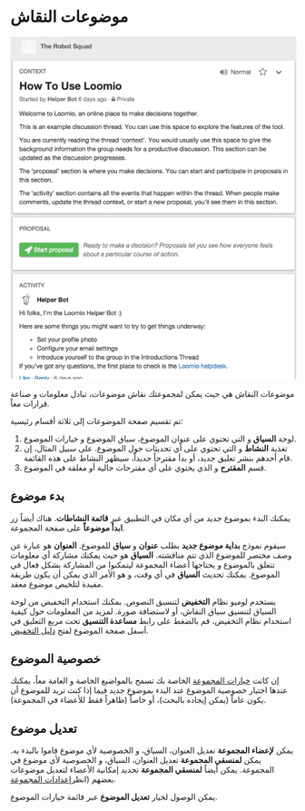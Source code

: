 # موضوعات النقاش

<img class="screenshot" alt="Discussion thread" src="thread_page.png" />

موضوعات النقاش هي حيث يمكن لمجموعتك نقاش موضوعات، تبادل معلومات و صناعة قرارات معاً.

تم تقسيم صفحة الموضوعات إلى ثلاثة أقسام رئيسية:

1. لوحة **السياق** و التي تحتوي على عنوان الموضوع، سياق الموضوع و خيارات الموضوع. 
2. تغذية **النشاط** و التي تحتوي على أي تحديثات حول الموضوع. على سبيل المثال، إن قام أحدهم بنشر تعليق جديد، أو بدأ مقترحاً جديداً، سيظهر النشاط على هذه القائمة.
3. قسم **المقترح** و الذي يحتوي على أي مقترحات حالية أو مغلقة في الموضوع.

## بدء موضوع

يمكنك البدء بموضوع جديد من أي مكان في التطبيق عبر **قائمة النشاطات**. هناك أيضاً زر **ابدأ موضوعاً** على صفحة المجموعة.

سيقوم نموذج **بداية موضوع جديد** بطلب **عنوان** و **سياق** للموضوع. **العنوان** هو عبارة عن وصف مختصر للموضوع الذي تتم مناقشته. **السياق** هو حيث يمكنك مشاركة أي معلومات تتعلق بالموضوع و يحتاجها أعضاء المجموعة ليتمكنوا من المشاركة بشكل فعال في الموضوع.
يمكنك تحديث **السياق** في أي وقت، و هو الأمر الذي يمكن أن يكون طريقة مفيدة لتلخيص موضوع معقد.

يستخدم لوميو نظام **التخفيض** لتنسيق النصوص. يمكنك استخدام التخفيض من لوحة السياق لتنسيق سياق النقاش، أو لاستضافة صورة. لمزيد من المعلومات حول كيفية استخدام نظام التخفيض، قم بالضغط على رابط **مساعدة التنسيق** تحت مربع التعليق في أسفل صفحة الموضوع لفتح [دليل التخفيض](https://loomio.org/markdown).

## خصوصية الموضوع

إن كانت [خيارات المجموعة](group_settings.html) الخاصة بك تسمح بالمواضيع الخاصة و العامة معاً، يمكنك عندها اختيار خصوصية الموضوع عند البدء بموضوع جديد فيما إذا كنت تريد للموضوع أن يكون عاماً (يمكن إيجاده بالبحث)، أو خاصاً (ظاهراً فقط للأعضاء في المجموعة).

## تعديل موضوع

يمكن **لإعضاء المجموعة** تعديل العنوان، السياق، و الخصوصية لأي موضوع قاموا بالبدء به. يمكن **لمنسقي المجموعة** تعديل العنوان، السياق، و الخصوصية لأي موضوع في المجموعة. يمكن أيضاً **لمنسقي المجموعة** تحديد إمكانية الأعضاء لتعديل موضوعات بعضهم (انظر[إعدادات المجموعة](group_settings.html).

يمكن الوصول لخيار **تعديل الموضوع** عبر قائمة خيارات الموضوع.
